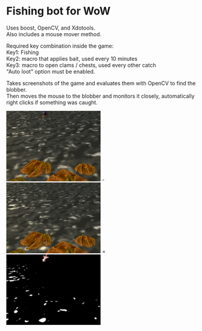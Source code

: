 # Fishing bot for WoW  

Uses boost, OpenCV, and Xdotools.  
Also includes a mouse mover method.  

Required key combination inside the game:  
Key1: Fishing  
Key2: macro that applies bait, used every 10 minutes  
Key3: macro to open clams / chests, used every other catch  
"Auto loot" option must be enabled.  

Takes screenshots of the game and evaluates them with OpenCV to find the blobber.  
Then moves the mouse to the blobber and monitors it closely, automatically right clicks if something was caught.


<img src="https://github.com/Lumajord/fishing_bot/blob/main/with_blobber.png" width="250">  
-  
<img src="https://github.com/Lumajord/fishing_bot/blob/main/background.png" width="250">  
=  
<img src="https://github.com/Lumajord/fishing_bot/blob/main/difference.png" width="250">  
